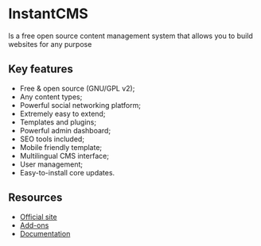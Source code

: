 # InstantCMS

Is a free open source content management system that allows you to build websites for any purpose

## Key features

* Free & open source (GNU/GPL v2);
* Any content types;
* Powerful social networking platform;
* Extremely easy to extend;
* Templates and plugins;
* Powerful admin dashboard;
* SEO tools included;
* Mobile friendly template;
* Multilingual CMS interface;
* User management;
* Easy-to-install core updates.

## Resources

* [Official site](http://www.instantcms.ru/)
* [Add-ons](http://addons.instantcms.ru/)
* [Documentation](http://docs.instantcms.ru/)
